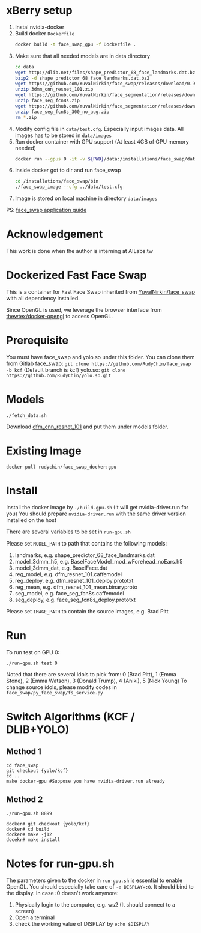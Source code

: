 # xBerry setup

1. Instal nvidia-docker
2. Build docker `Dockerfile`
    ```bash
    docker build -t face_swap_gpu -f Dockerfile .
    ```
3. Make sure that all needed models are in data directory
    ```bash
    cd data
    wget http://dlib.net/files/shape_predictor_68_face_landmarks.dat.bz2
    bzip2 -d shape_predictor_68_face_landmarks.dat.bz2
    wget https://github.com/YuvalNirkin/face_swap/releases/download/0.9/3dmm_cnn_resnet_101.zip
    unzip 3dmm_cnn_resnet_101.zip
    wget https://github.com/YuvalNirkin/face_segmentation/releases/download/1.0/face_seg_fcn8s.zip
    unzip face_seg_fcn8s.zip
    wget https://github.com/YuvalNirkin/face_segmentation/releases/download/1.1/face_seg_fcn8s_300_no_aug.zip
    unzip face_seg_fcn8s_300_no_aug.zip
    rm *.zip
    ```
4. Modify config file in `data/test.cfg`. Especially input images data. All images has to be stored in `data/images`
5. Run docker container with GPU support (At least 4GB of GPU memory needed)
    ```bash
    docker run --gpus 0 -it -v ${PWD}/data:/installations/face_swap/data face_swap bash
    ```
6. Inside docker got to dir and run face_swap
    ```bash
    cd /installations/face_swap/bin
    ./face_swap_image --cfg ../data/test.cfg 
    ```
7. Image is stored on local machine in directory `data/images`

PS: [face_swap application guide](https://github.com/YuvalNirkin/face_swap/wiki/Applications-Guide)

# Acknowledgement
This work is done when the author is interning at AILabs.tw

# Dockerized Fast Face Swap

This is a container for Fast Face Swap inherited from [YuvalNirkin/face_swap](https://github.com/YuvalNirkin/face_swap) with all dependency installed.

Since OpenGL is used, we leverage the browser interface from [thewtex/docker-opengl](https://github.com/thewtex/docker-opengl) to
access OpenGL.

# Prerequisite 

You must have face_swap and yolo.so under this folder.
You can clone them from Gitlab
face_swap: `git clone https://github.com/RudyChin/face_swap -b kcf` (Default branch is kcf)
yolo.so: `git clone https://github.com/RudyChin/yolo.so.git`

# Models
    ./fetch_data.sh

Download [dfm_cnn_resnet_101](https://drive.google.com/file/d/0B8k2u9qYUPLca1RKXzBRb3l5TzQ/view?usp=sharing) and put them under models folder.

# Existing Image
`docker pull rudychin/face_swap_docker:gpu`

# Install

Install the docker image by `./build-gpu.sh` (It will get nvidia-driver.run for you)
You should prepare `nvidia-driver.run` with the same driver version installed on the host

There are several variables to be set in `run-gpu.sh` 

Please set `MODEL_PATH` to path that contains the following models:
1. landmarks, e.g. shape_predictor_68_face_landmarks.dat
2. model_3dmm_h5, e.g. BaselFaceModel_mod_wForehead_noEars.h5
3. model_3dmm_dat, e.g. BaselFace.dat
4. reg_model, e.g. dfm_resnet_101.caffemodel
5. reg_deploy, e.g. dfm_resnet_101_deploy.prototxt
6. reg_mean, e.g. dfm_resnet_101_mean.binaryproto
7. seg_model, e.g. face_seg_fcn8s.caffemodel
8. seg_deploy, e.g. face_seg_fcn8s_deploy.prototxt

Please set `IMAGE_PATH` to contain the source images, e.g. Brad Pitt

# Run

To run test on GPU 0:

    ./run-gpu.sh test 0


Noted that there are several idols to pick from:
0 (Brad Pitt), 1 (Emma Stone), 2 (Emma Watson), 3 (Donald Trump), 4 (Aniki), 5 (Nick Young)
To change source idols, please modify codes in `face_swap/py_face_swap/fs_service.py`

# Switch Algorithms (KCF / DLIB+YOLO)

## Method 1
    cd face_swap
    git checkout {yolo/kcf}
    cd ..
    make docker-gpu #Suppose you have nvidia-driver.run already

## Method 2
    ./run-gpu.sh 8899

    docker# git checkout {yolo/kcf}
    docker# cd build
    docker# make -j12
    docekr# make install

# Notes for run-gpu.sh

The parameters given to the docker in `run-gpu.sh` is essential to enable OpenGL.
You should especially take care of `-e DISPLAY=:0`. It should bind to the display.
In case :0 doesn't work anymore:
1. Physically login to the computer, e.g. ws2 (It should connect to a screen)
2. Open a terminal
3. check the working value of DISPLAY by `echo $DISPLAY`

